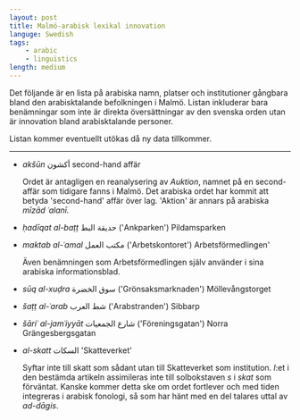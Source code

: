 ```yaml
---
layout: post
title: Malmö-arabisk lexikal innovation
languge: Swedish
tags:
    - arabic
    - linguistics
length: medium
---
```


Det följande är en lista på arabiska namn, platser och institutioner gångbara bland den arabisktalande befolkningen i Malmö. Listan inkluderar bara benämningar som inte är direkta översättningar av den svenska orden utan är innovation bland arabisktalande personer.

Listan kommer eventuellt utökas då ny data tillkommer.

---

- *akšūn* أكشون second-hand affär

    Ordet är antagligen en reanalysering av *Auktion*, namnet på en second-affär som tidigare fanns i Malmö. Det arabiska ordet har kommit att betyda 'second-hand' affär över lag. 'Aktion' är annars på arabiska *mīzād ʿalanī.*

- *ḥadīqat al-baṭṭ* حديقة البط ('Ankparken') Pildamsparken 

- *maktab al-ʿamal* مكتب العمل  ('Arbetskontoret') Arbetsförmedlingen'

    Även benämningen som Arbetsförmedlingen själv använder i sina arabiska informationsblad.

- *sūq al-xuḍra* سوق الخضرة ('Grönsaksmarknaden') Möllevångstorget

- *šaṭṭ al-ʿarab* شط العرب ('Arabstranden') Sibbarp

- *šāriʿ al-jamʿiyyāt* شارع الجمعيات  ('Föreningsgatan') Norra Grängesbergsgatan

- *al-skatt* السكات 'Skatteverket'

    Syftar inte till skatt som sådant utan till Skatteverket som institution. *l*:et i den bestämda artikeln assimileras inte till solbokstaven&nbsp;*s* i *skat* som förväntat. Kanske kommer detta ske om ordet fortlever och med tiden integreras i arabisk fonologi, så som har hänt med en del talares uttal av *ad-dāgis*.
